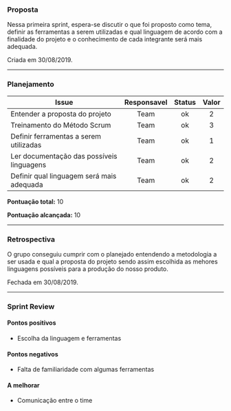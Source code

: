 ### Proposta

Nessa primeira sprint, espera-se discutir o que foi proposto como tema, definir as ferramentas a serem utilizadas e qual linguagem de acordo com a finalidade do projeto e o conhecimento de cada integrante será mais adequada.

Criada em 30/08/2019.

----

### Planejamento

**Issue** | **Responsavel** | **Status** | **Valor** 
--------- | :-------------: | :--------: | :-------:
Entender a proposta do projeto | Team | ok | 2
Treinamento do Método Scrum | Team | ok | 3
Definir ferramentas a serem utilizadas  | Team | ok | 1
Ler documentação das possíveis linguagens  | Team | ok | 2
Definir qual linguagem será mais adequada  | Team | ok | 2


**Pontuação total:** 10

**Pontuação alcançada:** 10

---

### Retrospectiva

O grupo conseguiu cumprir com o planejado entendendo a metodologia a ser usada e qual a proposta do projeto sendo assim escolhida as mehores linguagens possíveis para a produção do nosso produto.

Fechada em 30/08/2019.

---

### Sprint Review

#### Pontos positivos
* Escolha da linguagem e ferramentas

#### Pontos negativos
* Falta de familiaridade com algumas ferramentas 

#### A melhorar
* Comunicação entre o time




